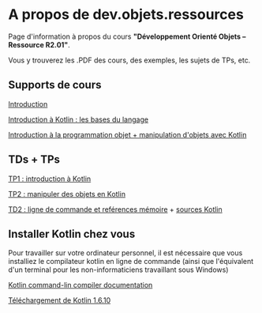 # A propos de dev.objets.ressources

Page d'information à propos du cours **"Développement Orienté Objets – Ressource R2.01"**.

Vous y trouverez les .PDF des cours, des exemples, les sujets de TPs, etc.

## Supports de cours

[Introduction](./00-intro.pdf)

[Introduction à Kotlin : les bases du langage](01-bases-kotlin.pdf)

[Introduction à la programmation objet + manipulation d'objets avec Kotlin](02-des-objets.pdf)

## TDs + TPs

[TP1 : introduction à Kotlin](https://gitlab.univ-nantes.fr/iut.info1.dev.objets/dev.objets.tp1)

[TP2 : manipuler des objets en Kotlin](https://gitlab.univ-nantes.fr/iut.info1.dev.objets/dev.objets.tp2)

[TD2 : ligne de commande et reférences mémoire](TDs/td2_etu.pdf) + [sources Kotlin](https://gitlab.univ-nantes.fr/iut.info1.dev.objets/dev.objets.td2)

## Installer Kotlin chez vous

Pour travailler sur votre ordinateur personnel, il est nécessaire que vous installiez le compilateur kotlin en ligne de commande (ainsi que l'équivalent d'un terminal pour les non-informaticiens travaillant sous Windows)

[Kotlin command-lin compiler documentation](https://kotlinlang.org/docs/command-line.html) 

[Téléchargement de Kotlin 1.6.10](https://github.com/JetBrains/kotlin/releases/tag/v1.6.10)
